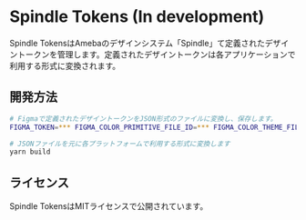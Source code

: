# Spindle Tokens (In development)

Spindle TokensはAmebaのデザインシステム「Spindle」て定義されたデザイントークンを管理します。定義されたデザイントークンは各アプリケーションで利用する形式に変換されます。

## 開発方法

```sh
# Figmaで定義されたデザイントークンをJSON形式のファイルに変換し、保存します。
FIGMA_TOKEN=*** FIGMA_COLOR_PRIMITIVE_FILE_ID=*** FIGMA_COLOR_THEME_FILE_ID=*** FIGMA_COLOR_THEME_DARK_FILE_ID=*** FIGMA_DROP_SHADOW_FILE_ID=*** yarn export

# JSONファイルを元に各プラットフォームで利用する形式に変換します
yarn build
```

## ライセンス
Spindle TokensはMITライセンスで公開されています。
